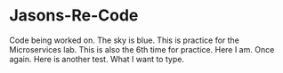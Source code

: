 # Jasons-Re-Code
Code being worked on.
The sky is blue.
This is practice for the Microservices lab.
This is also the 6th time for practice.
Here I am. Once again.
Here is another test.
What I want to type.
